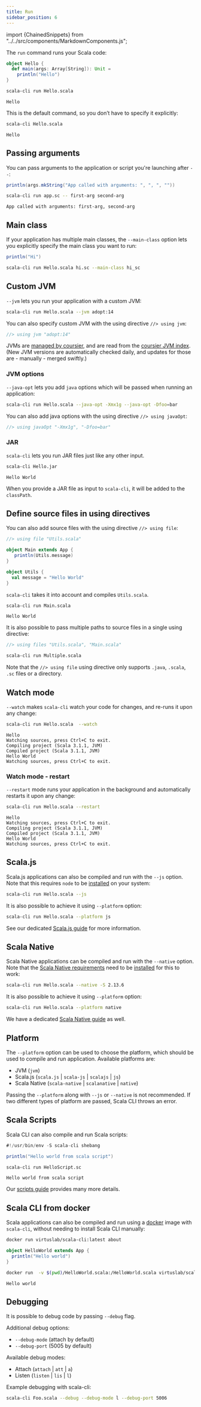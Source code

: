 ```yaml
---
title: Run
sidebar_position: 6
---
```


import {ChainedSnippets} from "../../src/components/MarkdownComponents.js";

The `run` command runs your Scala code:

```scala title=Hello.scala
object Hello {
  def main(args: Array[String]): Unit =
    println("Hello")
}
```

<ChainedSnippets>

```bash
scala-cli run Hello.scala
```

```text
Hello
```

</ChainedSnippets>

This is the default command, so you don’t have to specify it explicitly:

<ChainedSnippets>

```bash
scala-cli Hello.scala
```

```text
Hello
```

</ChainedSnippets>

## Passing arguments

You can pass arguments to the application or script you're launching after `--`:

```scala title=app.sc
println(args.mkString("App called with arguments: ", ", ", ""))
```

<ChainedSnippets>

```bash
scala-cli run app.sc -- first-arg second-arg
```

```text
App called with arguments: first-arg, second-arg
```

</ChainedSnippets>

<!-- Expected:
App called with arguments: first-arg, second-arg
-->

## Main class

If your application has multiple main classes, the `--main-class` option lets you explicitly specify the main class you want to run:

```scala title=hi.sc
println("Hi")
```

```bash
scala-cli run Hello.scala hi.sc --main-class hi_sc
```

## Custom JVM

`--jvm` lets you run your application with a custom JVM:

```bash
scala-cli run Hello.scala --jvm adopt:14
```

You can also specify custom JVM with the using directive `//> using jvm`:
```scala compile
//> using jvm "adopt:14"
```

JVMs are [managed by coursier](https://get-coursier.io/docs/cli-java#managed-jvms), and are read from the [coursier JVM index](https://github.com/coursier/jvm-index).
(New JVM versions are automatically checked daily, and updates for those are - manually - merged
swiftly.)

### JVM options

`--java-opt` lets you add `java` options which will be passed when running an application:

```bash
scala-cli run Hello.scala --java-opt -Xmx1g --java-opt -Dfoo=bar
```

You can also add java options with the using directive `//> using javaOpt`:
```scala compile
//> using javaOpt "-Xmx1g", "-Dfoo=bar"
```

### JAR

`scala-cli` lets you run JAR files just like any other input.

```bash ignore
scala-cli Hello.jar
```

```text
Hello World
```

When you provide a JAR file as input to `scala-cli`, it will be added to the `classPath`.

## Define source files in using directives

You can also add source files with the using directive `//> using file`:

```scala title=Main.scala
//> using file "Utils.scala" 

object Main extends App {
   println(Utils.message)
}
```
```scala title=Utils.scala
object Utils {
  val message = "Hello World"
}
```

`scala-cli` takes it into account and compiles `Utils.scala`.

<ChainedSnippets>

```bash
scala-cli run Main.scala
```

```text
Hello World
```

</ChainedSnippets>

<!-- Expected:
Hello World
-->

It is also possible to pass multiple paths to source files in a single using directive:
```scala title=Multiple.scala
//> using files "Utils.scala", "Main.scala"
```

```bash
scala-cli run Multiple.scala
```

 Note that the `//> using file` using directive only supports `.java`, `.scala`, `.sc` files or a directory. 

## Watch mode

`--watch` makes `scala-cli` watch your code for changes, and re-runs it upon any change:

<ChainedSnippets>

```bash ignore
scala-cli run Hello.scala  --watch
```

```text
Hello
Watching sources, press Ctrl+C to exit.
Compiling project (Scala 3.1.1, JVM)
Compiled project (Scala 3.1.1, JVM)
Hello World
Watching sources, press Ctrl+C to exit.
```

</ChainedSnippets>

### Watch mode - restart

`--restart` mode runs your application in the background and automatically restarts it upon any change:

<ChainedSnippets>

```bash ignore
scala-cli run Hello.scala --restart
```

```text
Hello
Watching sources, press Ctrl+C to exit.
Compiling project (Scala 3.1.1, JVM)
Compiled project (Scala 3.1.1, JVM)
Hello World
Watching sources, press Ctrl+C to exit.
```

</ChainedSnippets>

## Scala.js

Scala.js applications can also be compiled and run with the `--js` option.
Note that this requires `node` to be [installed](/install#scala-js) on your system:

```bash
scala-cli run Hello.scala --js
```

It is also possible to achieve it using `--platform` option:

```bash
scala-cli run Hello.scala --platform js
```

See our dedicated [Scala.js guide](../guides/scala-js.md) for more information.

## Scala Native

Scala Native applications can be compiled and run with the `--native` option.
Note that the [Scala Native requirements](https://scala-native.readthedocs.io/en/latest/user/setup.html#installing-clang-and-runtime-dependencies) need to be [installed](/install#scala-native) for this to work:

```bash
scala-cli run Hello.scala --native -S 2.13.6
```

It is also possible to achieve it using `--platform` option:

```bash
scala-cli run Hello.scala --platform native
```

We have a dedicated [Scala Native guide](../guides/scala-native.md) as well.

## Platform

The `--platform` option can be used to choose the platform, which should be used to compile and run application. Available platforms are:
* JVM (`jvm`)
* Scala.js (`scala.js` | `scala-js` | `scalajs` | `js`)
* Scala Native (`scala-native` | `scalanative` | `native`)

Passing the `--platform` along with `--js` or `--native` is not recommended. If two different types of platform are passed, Scala CLI throws an error.

## Scala Scripts

Scala CLI can also compile and run Scala scripts:

```scala title=HelloScript.sc
#!/usr/bin/env -S scala-cli shebang

println("Hello world from scala script")
```

<ChainedSnippets>

```bash
scala-cli run HelloScript.sc
```

```text
Hello world from scala script
```

</ChainedSnippets>

Our [scripts guide](../guides/scripts.md) provides many more details.

## Scala CLI from docker

Scala applications can also be compiled and run using a [docker](https://docs.docker.com/get-started/) image with `scala-cli`, without needing to install Scala CLI manually:

```bash
docker run virtuslab/scala-cli:latest about
```

```scala title=HelloWorld.scala
object HelloWorld extends App {
  println("Hello world")
}
```

<ChainedSnippets>

```bash ignore
docker run  -v $(pwd)/HelloWorld.scala:/HelloWorld.scala virtuslab/scala-cli /HelloWorld.scala
```

```text
Hello world
```

</ChainedSnippets>

## Debugging

It is possible to debug code by passing `--debug` flag.

Additional debug options:
* `--debug-mode` (attach by default)
* `--debug-port` (5005 by default)

Available debug modes:
* Attach (`attach` | `att` | `a`)
* Listen (`listen` | `lis` | `l`)

Example debugging with scala-cli:

```bash ignore
scala-cli Foo.scala --debug --debug-mode l --debug-port 5006
```
